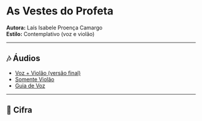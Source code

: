# As Vestes do Profeta  
**Autora:** Laís Isabele Proença Camargo  
**Estilo:** Contemplativo (voz e violão)  

---

## 🎶 Áudios
- [Voz + Violão (versão final)](./as-vestes-do-profeta_vox-violao.mp3)  
- [Somente Violão](./as-vestes-do-profeta_violao.mp3)  
- [Guia de Voz](./as-vestes-do-profeta_vox-guia.mp3)  

---

## 🎼 Cifra
